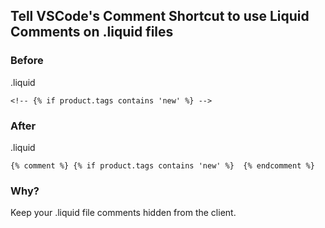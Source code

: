 ## Tell VSCode's Comment Shortcut to use Liquid Comments on .liquid files

### Before

.liquid
```liquid
<!-- {% if product.tags contains 'new' %} -->
```

### After

.liquid
```liquid
{% comment %} {% if product.tags contains 'new' %}  {% endcomment %}
```

### Why?

Keep your .liquid file comments hidden from the client.
